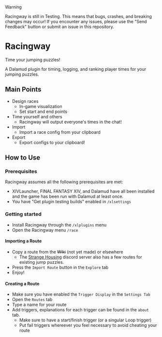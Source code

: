 > [!WARNING]  
> Racingway is still in Testing. This means that bugs, crashes, and breaking changes may occur!
> If you encounter any issues, please use the "Send Feedback" button or submit an issue in this repository.

# Racingway

Time your jumping puzzles!

A Dalamud plugin for timing, logging, and ranking player times for your jumping puzzles.

## Main Points

* Design races
  * In-game visualization
  * Set start and end points
* Time yourself and others
  * Racingway will output everyone's times in the chat!
* Import
  * Import a race config from your clipboard
* Export
  * Export configs to your clipboard!

## How to Use

### Prerequisites

Racingway assumes all the following prerequisites are met:

* XIVLauncher, FINAL FANTASY XIV, and Dalamud have all been installed and the game has been run with Dalamud at least once.
* You have "Get plugin testing builds" enabled in ``/xlsettings``

### Getting started

* Install Racingway through the ``/xlplugins`` menu
* Open the Racingway menu ``/race``

#### Importing a Route
* Copy a route from the ~~Wiki~~ (not yet made) or elsewhere
    * The [Strange Housing](https://strangehousing.ju.mp/) discord server also has a few routes for existing jump puzzles.
* Press the ``Import Route`` button in the ``Explore`` tab
* Enjoy!

#### Creating a Route
* Make sure you have enabled the ``Trigger Display`` in the ``Settings Tab``
* Open the ``Routes`` tab
* Type a name for your route
* Add triggers, explanations for each trigger can be found in the ``about`` tab.
    * Make sure to have a start/finish trigger (or a singular Loop trigger)
    * Put fail triggers whereever you feel necessary to avoid cheating your route
